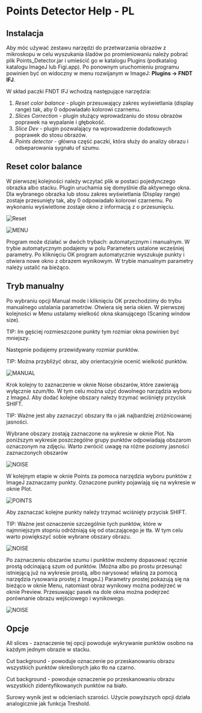 # Points Detector Help - PL

## Instalacja

Aby móc używać zestawu narzędzi do przetwarzania obrazów z mikroskopu w celu wyszukania śladów po promieniowaniu należy pobrać plik Points_Detector.jar i umieścić go w katalogu Plugins (podkatalog katalogu ImageJ lub Figi.app). Po ponownym uruchomieniu programu powinien być on widoczny w menu rozwijanym w ImageJ: **Plugins -> FNDT IFJ**.

W skład paczki FNDT IFJ wchodzą następujące narzędzia:
1. _Reset color balance_ - plugin przesuwający zakres wyświetlania (display range) tak, aby 0 odpowiadało kolorowi czarnemu.
2. _Slices Correction_ - plugin służący wprowadzaniu do stosu obrazów poprawek na wypalanie i głębokość.
3. _Slice Dev_ - plugin pozwalający na wprowadzenie dodatkowych poprawek do stosu obrazów.
4. _Points detector_ - główna część paczki, która służy do analizy obrazu i odseparowania sygnału of szumu.

## Reset color balance

W pierwszej kolejności należy wczytać plik w postaci pojedynczego obrazka albo stacku. Plugin uruchamia się domyślnie dla aktywnego okna. Dla wybranego obrazka lub stosu zakres wyświetlania (Display range) zostaje przesunięty tak, aby 0 odpowiadało kolorowi czarnemu. Po wykonaniu wyświetlone zostaje okno z informacją z o przesunięciu.

![Reset](img/log_reset.jpg)

![MENU](img/Menu.jpg)

Program może działać w dwóch trybach: automatycznym i manualnym. W trybie automatycznym podajemy w polu Parameters ustalone wcześniej parametry. Po kliknięciu OK program automatycznie wyszukuje punkty i otwiera nowe okno z obrazem wynikowym. W trybie manualnym parametry należy ustalić na bieżąco.

## Tryb manualny

Po wybraniu opcji Manual mode i kliknięciu OK przechodzimy do trybu manualnego ustalania parametrów. Otwiera się seria okien. W pierwszej kolejności w Menu ustalamy wielkość okna skanującego (Scaning window size). 

TIP: Im gęściej rozmieszczone punkty tym rozmiar okna powinien być mniejszy.

Następnie podajemy przewidywany rozmiar punktów.

TIP: Można przybliżyć obraz, aby orientacyjnie ocenić wielkość punktów.

![MANUAL](img/Manual_mode_windows.jpg)

Krok kolejny to zaznaczenie w oknie Noise obszarów, które zawierają wyłącznie szum/tło. W tym celu można użyć dowolnego narządzia wyboru z ImageJ. Aby dodać kolejne obszary należy trzymać wciśnięty przycisk SHIFT. 

TIP: Ważne jest aby zaznaczyć obszary tła o jak najbardziej zróżnicowanej jasności.

Wybrane obszary zostają zaznaczone na wykresie w oknie Plot. Na poniższym wykresie poszczególne grupy punktów odpowiadają obszarom oznaczonym na zdjęciu. Warto zwrócić uwagę na różne poziomy jasności zaznaczonych obszarów

![NOISE](img/Noise_selection.jpg)

W kolejnym etapie w oknie Points za pomoca narzędzia wyboru punktów z ImageJ zaznaczamy punkty. Oznaczone punkty pojawiają się na wykresie w oknie Plot.

![POINTS](img/Points_selection.jpg)

Aby zaznaczać kolejne punkty należy trzymać wciśnięty przycisk SHIFT. 

TIP: Ważne jest oznaczenie szczególnie tych punktów, które w najmniejszym stopniu odróżniają się od otaczającego je tła. W tym celu warto powiększyć sobie wybrane obszary obrazu.

![NOISE](img/Points_selection2.jpg)

Po zaznaczeniu obszarów szumu i punktów możemy dopasować ręcznie prostą odcinającą szum od punktów. (Można albo po prostu przesunąć istniejącą już na wykresie prostą, albo narysować właśną za pomocą narzędzia rysowania prostej z ImageJ.) Parametry prostej pokazują się na bieżąco w oknie Menu, natomiast obraz wynikowy można podejrzeć w oknie Preview. Przesuwając pasek na dole okna można podejrzeć porównanie obrazu wejściowego i wynikowego.

![NOISE](img/Preview.jpg)

## Opcje

All slices - zaznaczenie tej opcji powoduje wykrywanie punktów osobno na każdym jednym obrazie w stacku.

Cut background - powoduje oznaczenie po przeskanowaniu obrazu wszystkich punktów określonych jako tło na czarno.

Cut background - powoduje oznaczenie po przeskanowaniu obrazu wszystkich zidentyfikowanych punktów na biało.

Surowy wynik jest w odcieniach szarości. Użycie powyższych opcji działa analogicznie jak funkcja Treshold.
